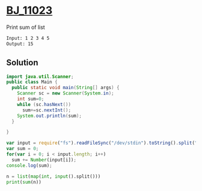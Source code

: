 # [BJ_11023](https://acmicpc.net/problem/11023)

Print sum of list

```txt
Input: 1 2 3 4 5
Output: 15
```

## Solution

```java
import java.util.Scanner;
public class Main {
  public static void main(String[] args) {
    Scanner sc = new Scanner(System.in);
    int sum=0;
    while (sc.hasNext())
      sum+=sc.nextInt();
    System.out.println(sum);
  }

}
```

```js
var input = require("fs").readFileSync("/dev/stdin").toString().split(" ");
var sum = 0;
for(var i = 0; i < input.length; i++)
  sum += Number(input[i]);
console.log(sum);
```

```py
n = list(map(int, input().split()))
print(sum(n))
```
